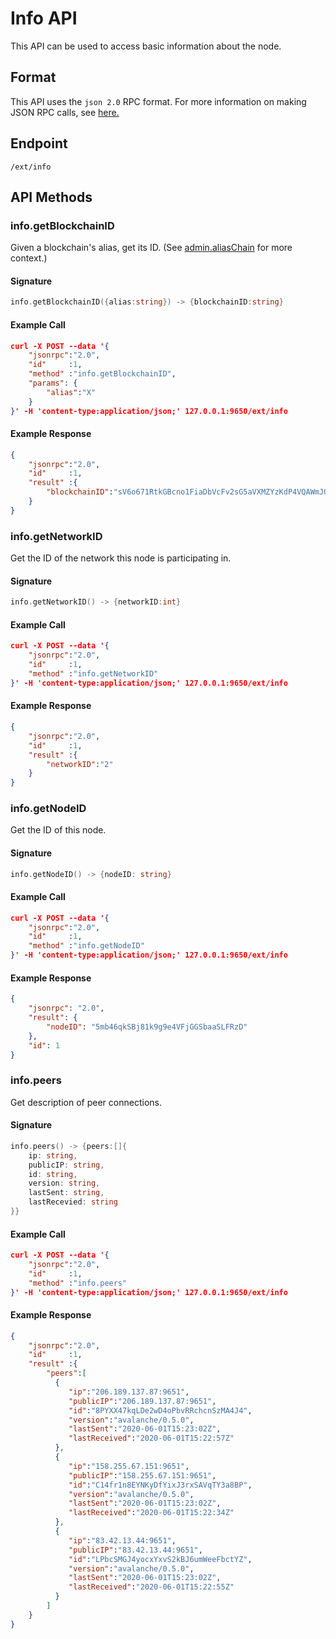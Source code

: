 # Info API

This API can be used to access basic information about the node.

## Format

This API uses the `json 2.0` RPC format. For more information on making JSON RPC calls, see [here.](./issuing-api-calls.md)

## Endpoint

```http
/ext/info
```

## API Methods

### info.getBlockchainID

Given a blockchain's alias, get its ID. (See [admin.aliasChain](./admin.md#adminaliaschain) for more context.)

#### Signature

```go
info.getBlockchainID({alias:string}) -> {blockchainID:string}
```

#### Example Call

```json
curl -X POST --data '{
    "jsonrpc":"2.0",
    "id"     :1,
    "method" :"info.getBlockchainID",
    "params": {
        "alias":"X"
    }
}' -H 'content-type:application/json;' 127.0.0.1:9650/ext/info
```

#### Example Response

```json
{
    "jsonrpc":"2.0",
    "id"     :1,
    "result" :{
        "blockchainID":"sV6o671RtkGBcno1FiaDbVcFv2sG5aVXMZYzKdP4VQAWmJQnM"
    }
}
```

### info.getNetworkID

Get the ID of the network this node is participating in.

#### Signature 

```go
info.getNetworkID() -> {networkID:int}
```

#### Example Call

```json
curl -X POST --data '{
    "jsonrpc":"2.0",
    "id"     :1,
    "method" :"info.getNetworkID"
}' -H 'content-type:application/json;' 127.0.0.1:9650/ext/info
```

#### Example Response

```json
{
    "jsonrpc":"2.0",
    "id"     :1,
    "result" :{
        "networkID":"2"
    }
}
```

### info.getNodeID

Get the ID of this node.

#### Signature

```go
info.getNodeID() -> {nodeID: string}
```

#### Example Call

```json
curl -X POST --data '{
    "jsonrpc":"2.0",
    "id"     :1,
    "method" :"info.getNodeID"
}' -H 'content-type:application/json;' 127.0.0.1:9650/ext/info
```

#### Example Response

```json
{
    "jsonrpc": "2.0",
    "result": {
        "nodeID": "5mb46qkSBj81k9g9e4VFjGGSbaaSLFRzD"
    },
    "id": 1
}
```

### info.peers

Get description of peer connections.

#### Signature 

```go
info.peers() -> {peers:[]{
    ip: string,
    publicIP: string,
    id: string,
    version: string,
    lastSent: string,
    lastRecevied: string
}}
```

#### Example Call

```json
curl -X POST --data '{
    "jsonrpc":"2.0",
    "id"     :1,
    "method" :"info.peers"
}' -H 'content-type:application/json;' 127.0.0.1:9650/ext/info
```

#### Example Response

```json
{
    "jsonrpc":"2.0",
    "id"     :1,
    "result" :{
        "peers":[
          {
             "ip":"206.189.137.87:9651",
             "publicIP":"206.189.137.87:9651",
             "id":"8PYXX47kqLDe2wD4oPbvRRchcnSzMA4J4",
             "version":"avalanche/0.5.0",
             "lastSent":"2020-06-01T15:23:02Z",
             "lastReceived":"2020-06-01T15:22:57Z"
          },
          {
             "ip":"158.255.67.151:9651",
             "publicIP":"158.255.67.151:9651",
             "id":"C14fr1n8EYNKyDfYixJ3rxSAVqTY3a8BP",
             "version":"avalanche/0.5.0",
             "lastSent":"2020-06-01T15:23:02Z",
             "lastReceived":"2020-06-01T15:22:34Z"
          },
          {
             "ip":"83.42.13.44:9651",
             "publicIP":"83.42.13.44:9651",
             "id":"LPbcSMGJ4yocxYxvS2kBJ6umWeeFbctYZ",
             "version":"avalanche/0.5.0",
             "lastSent":"2020-06-01T15:23:02Z",
             "lastReceived":"2020-06-01T15:22:55Z"
          }
        ]
    }
}
```